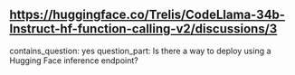 ## https://huggingface.co/Trelis/CodeLlama-34b-Instruct-hf-function-calling-v2/discussions/3

contains_question: yes
question_part: Is there a way to deploy using a Hugging Face inference endpoint?